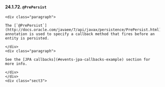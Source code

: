  #### 24.1.72. `@PrePersist`

    <div class="paragraph">

    The [`@PrePersist`](http://docs.oracle.com/javaee/7/api/javax/persistence/PrePersist.html) annotation is used to specify a callback method that fires before an entity is persisted.

    </div>
    <div class="paragraph">

    See the [JPA callbacks](#events-jpa-callbacks-example) section for more info.

    </div>
    </div>
    <div class="sect3">